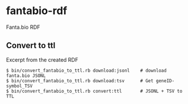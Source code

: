 # fantabio-rdf
Fanta.bio RDF

## Convert to ttl

Excerpt from the created RDF
```
$ bin/convert_fantabio_to_ttl.rb download:jsonl    # download fanta.bio JSONL
$ bin/convert_fantabio_to_ttl.rb download:tsv      # Get geneID-symbol_TSV
$ bin/convert_fantabio_to_ttl.rb convert:ttl       # JSONL + TSV to TTL
```